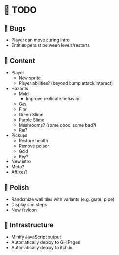 # 📝 TODO

## 🐛 Bugs

- Player can move during intro
- Entities persist between levels/restarts

## 🍱 Content

- Player
  - New sprite
  - Player abilities? (beyond bump attack/interact)
- Hazards
  - Mold
    - Improve replicate behavior
  - Gas
  - Fire
  - Green Slime
  - Purple Slime
  - Mushrooms? (some good, some bad?)
  - Rat?
- Pickups
  - Restore health
  - Remove poison
  - Gold
  - Key?
- New intro
- Meta?
- Affixes?

## 💫 Polish

- Randomize wall tiles with variants (e.g. grate, pipe)
- Display sim steps
- New favicon

## 🧱 Infrastructure

- Minify JavaScript output
- Automatically deploy to GH Pages
- Automatically deploy to itch.io
